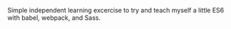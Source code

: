 Simple independent learning excercise to try and teach myself a little ES6 with babel, webpack, and Sass.
